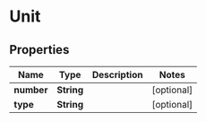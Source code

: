 

# Unit


## Properties

| Name | Type | Description | Notes |
|------------ | ------------- | ------------- | -------------|
|**number** | **String** |  |  [optional] |
|**type** | **String** |  |  [optional] |



